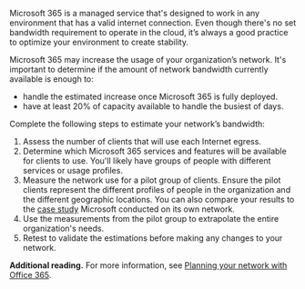 Microsoft 365 is a managed service that's designed to work in any environment that has a valid internet connection. Even though there's no set bandwidth requirement to operate in the cloud, it’s always a good practice to optimize your environment to create stability.

Microsoft 365 may increase the usage of your organization’s network. It's important to determine if the amount of network bandwidth currently available is enough to:

 -  handle the estimated increase once Microsoft 365 is fully deployed.
 -  have at least 20% of capacity available to handle the busiest of days.

Complete the following steps to estimate your network’s bandwidth:

1.  Assess the number of clients that will use each Internet egress.
2.  Determine which Microsoft 365 services and features will be available for clients to use. You'll likely have groups of people with different services or usage profiles.
3.  Measure the network use for a pilot group of clients. Ensure the pilot clients represent the different profiles of people in the organization and the different geographic locations. You can also compare your results to the [case study](https://www.microsoft.com/itshowcase/Article/Content/631/Optimizing-network-performance-for-Microsoft-Office-365?azure-portal=true) Microsoft conducted on its own network.
4.  Use the measurements from the pilot group to extrapolate the entire organization's needs.
5.  Retest to validate the estimations before making any changes to your network.

**Additional reading.** For more information, see [Planning your network with Office 365](https://support.office.com/article/network-planning-and-performance-tuning-for-office-365-e5f1228c-da3c-4654-bf16-d163daee8848?azure-portal=true).
